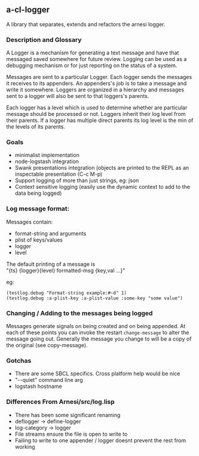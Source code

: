 ## a-cl-logger

A library that separates, extends and refactors the arnesi logger.

### Description and Glossary 

A Logger is a mechanism for generating a text message and have that
messaged saved somewhere for future review. Logging can be used as a
debugging mechanism or for just reporting on the status of a system.

Messages are sent to a particular Logger. Each logger sends the messages
it receives to its appenders. An appenders's job is to take a message and
write it somewhere. Loggers are organized in a hierarchy and messages
sent to a logger will also be sent to that loggers's parents.

Each logger has a level which is used to determine whether are particular
message should be processed or not. Loggers inherit their log level from
their parents. If a logger has multiple direct parents its log level is
the min of the levels of its parents.

### Goals

 * minimalist implementation
 * node-logstash integration
 * Swank presentations integration (objects are printed to the REPL as
   an inspectable presentation (C-c M-p)
 * Support logging of more than just strings, eg: json
 * Context sensitive logging (easily use the dynamic context to add to 
   the data being logged)

### Log message format:

Messages contain:
 * format-string and arguments
 * plist of keys/values
 * logger
 * level

The default printing of a message is  
"{ts} {logger}{level} formatted-msg {key,val ...}" 

eg:

```
(testlog.debug "Format-string example:#~d" 1)
(testlog.debug :a-plist-key :a-plist-value :some-key "some value")
```

### Changing / Adding to the messages being logged

Messages generate signals on being created and on being appended.
At each of these points you can invoke the restart `change-message`
to alter the message going out.  Generally the message you change 
to will be a copy of the original (see copy-message).

### Gotchas

 * There are some SBCL specifics.  Cross platform help would be nice
  * "--quiet" command line arg
  * logstash hostname 

### Differences From Arnesi/src/log.lisp
 * There has been some significant renaming
  * deflogger -> define-logger
  * log-category -> logger
 * File streams ensure the file is open to write to
 * Failing to write to one appender / logger doesnt prevent the rest
   from working